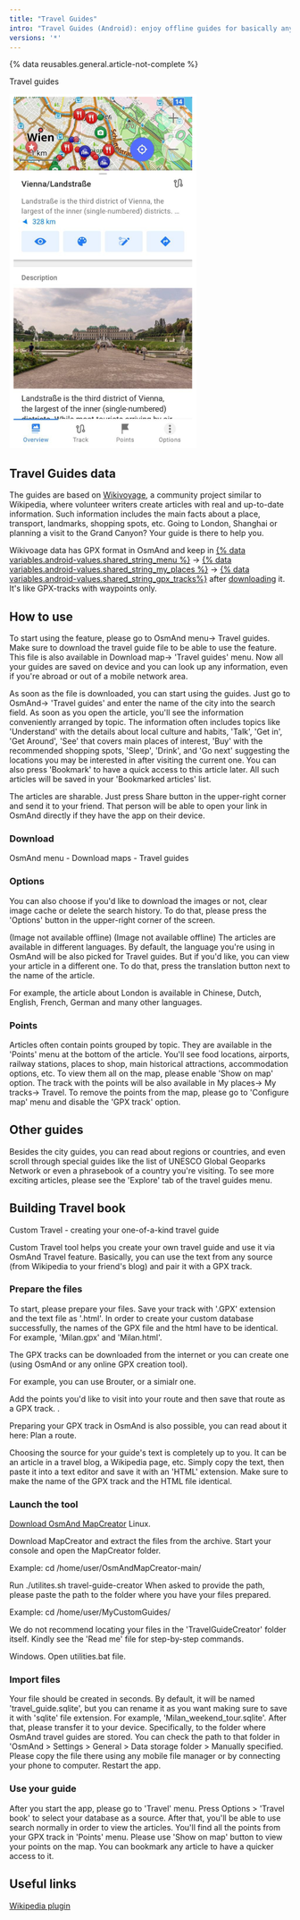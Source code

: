```yaml
---
title: "Travel Guides"
intro: "Travel Guides (Android): enjoy offline guides for basically any destination. "
versions: '*'
---
```

{% data reusables.general.article-not-complete %}

Travel guides 

![Travel guides view General](/assets/images/guides/travel_guides_view_android.png)

## Travel Guides data

The guides are based on [Wikivoyage](https://www.wikivoyage.org/), a community project similar to Wikipedia, where volunteer writers create articles with real and up-to-date information. Such information includes the main facts about a place, transport, landmarks, shopping spots, etc. Going to London, Shanghai or planning a visit to the Grand Canyon? Your guide is there to help you.

Wikivoage data has GPX format in OsmAnd and keep in [{% data variables.android-values.shared_string_menu %}](/osmand/start-with/main-menu) → [{% data variables.android-values.shared_string_my_places %}](/osmand/personal/myplaces) → [{% data variables.android-values.shared_string_gpx_tracks%}](/osmand/personal/tracks) after [downloading](/osmand/plan-route/travel-guides#download) it. It's like GPX-tracks with waypoints only.

## How to use

To start using the feature, please go to OsmAnd menu-> Travel guides. Make sure to download the travel guide file to be able to use the feature. This file is also available in Download map-> 'Travel guides' menu. Now all your guides are saved on device and you can look up any information, even if you're abroad or out of a mobile network area.

As soon as the file is downloaded, you can start using the guides. Just go to OsmAnd-> 'Travel guides' and enter the name of the city into the search field. As soon as you open the article, you'll see the information conveniently arranged by topic. The information often includes topics like 'Understand' with the details about local culture and habits, 'Talk', 'Get in', 'Get Around', 'See' that covers main places of interest, 'Buy' with the recommended shopping spots, 'Sleep', 'Drink', and 'Go next' suggesting the locations you may be interested in after visiting the current one. You can also press 'Bookmark' to have a quick access to this article later. All such articles will be saved in your 'Bookmarked articles' list.

The articles are sharable. Just press Share button in the upper-right corner and send it to your friend. That person will be able to open your link in OsmAnd directly if they have the app on their device.

### Download 

OsmAnd menu - Download maps - Travel guides

### Options

You can also choose if you'd like to download the images or not, clear image cache or delete the search history. To do that, please press the 'Options' button in the upper-right corner of the screen.

(Image not available offline) (Image not available offline)
The articles are available in different languages. By default, the language you're using in OsmAnd will be also picked for Travel guides. But if you'd like, you can view your article in a different one. To do that, press the translation button next to the name of the article.

For example, the article about London is available in Chinese, Dutch, English, French, German and many other languages.

### Points

Articles often contain points grouped by topic. They are available in the 'Points' menu at the bottom of the article. You'll see food locations, airports, railway stations, places to shop, main historical attractions, accommodation options, etc. To view them all on the map, please enable 'Show on map' option. The track with the points will be also available in My places-> My tracks-> Travel. To remove the points from the map, please go to 'Configure map' menu and disable the 'GPX track' option.


## Other guides

Besides the city guides, you can read about regions or countries, and even scroll through special guides like the list of UNESCO Global Geoparks Network or even a phrasebook of a country you're visiting. To see more exciting articles, please see the 'Explore' tab of the travel guides menu.

## Building Travel book

Custom Travel - creating your one-of-a-kind travel guide

Custom Travel tool helps you create your own travel guide and use it via OsmAnd Travel feature. Basically, you can use the text from any source (from Wikipedia to your friend's blog) and pair it with a GPX track.

 
### Prepare the files

To start, please prepare your files. Save your track with '.GPX' extension and the text file as '.html'. In order to create your custom database successfully, the names of the GPX file and the html have to be identical. For example, 'Milan.gpx' and 'Milan.html'.

The GPX tracks can be downloaded from the internet or you can create one (using OsmAnd or any online GPX creation tool).

For example, you can use Brouter, or a simialr one.

Add the points you'd like to visit into your route and then save that route as a GPX track. .

Preparing your GPX track in OsmAnd is also possible, you can read about it here: Plan a route.

Choosing the source for your guide's text is completely up to you. It can be an article in a travel blog, a Wikipedia page, etc. Simply copy the text, then paste it into a text editor and save it with an 'HTML' extension. Make sure to make the name of the GPX track and the HTML file identical.

### Launch the tool

[Download OsmAnd MapCreator](http://download.osmand.net/latest-night-build/OsmAndMapCreator-main.zip)
Linux.

Download MapCreator and extract the files from the archive.
Start your console and open the MapCreator folder.

Example: cd /home/user/OsmAndMapCreator-main/

Run ./utilites.sh travel-guide-creator
When asked to provide the path, please paste the path to the folder where you have your files prepared.

Example: cd /home/user/MyCustomGuides/

We do not recommend locating your files in the 'TravelGuideCreator' folder itself. Kindly see the 'Read me' file for step-by-step commands.

Windows. Open utilities.bat file.

### Import files

Your file should be created in seconds. By default, it will be named 'travel_guide.sqlite', but you can rename it as you want making sure to save it with 'sqlite' file extension. For example, 'Milan_weekend_tour.sqlite'. After that, please transfer it to your device. Specifically, to the folder where OsmAnd travel guides are stored. You can check the path to that folder in 'OsmAnd > Settings > General > Data storage folder > Manually specified. Please copy the file there using any mobile file manager or by connecting your phone to computer. Restart the app.

### Use your guide

After you start the app, please go to 'Travel' menu. Press Options > 'Travel book' to select your database as a source. After that, you'll be able to use search normally in order to view the articles. You'll find all the points from your GPX track in 'Points' menu. Please use 'Show on map' button to view your points on the map. You can bookmark any article to have a quicker access to it.


## Useful links

[Wikipedia plugin](/osmand/plugins/wikipedia)
